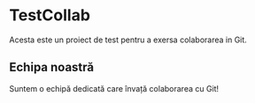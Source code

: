 # TestCollab
Acesta este un proiect de test pentru a exersa colaborarea in Git.

## Echipa noastră
Suntem o echipă dedicată care învață colaborarea cu Git!